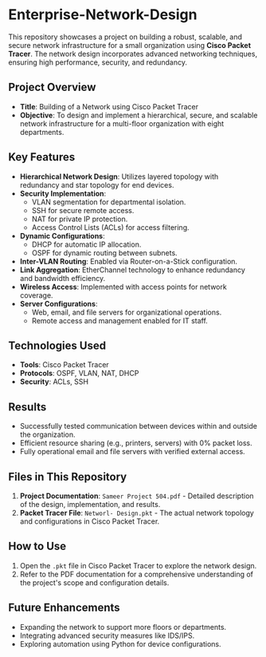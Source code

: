 # Enterprise-Network-Design
This repository showcases a project on building a robust, scalable, and secure network infrastructure for a small organization using **Cisco Packet Tracer**. The network design incorporates advanced networking techniques, ensuring high performance, security, and redundancy.

## Project Overview
- **Title**: Building of a Network using Cisco Packet Tracer
- **Objective**: To design and implement a hierarchical, secure, and scalable network infrastructure for a multi-floor organization with eight departments.


## Key Features
- **Hierarchical Network Design**: Utilizes layered topology with redundancy and star topology for end devices.
- **Security Implementation**:
  - VLAN segmentation for departmental isolation.
  - SSH for secure remote access.
  - NAT for private IP protection.
  - Access Control Lists (ACLs) for access filtering.
- **Dynamic Configurations**:
  - DHCP for automatic IP allocation.
  - OSPF for dynamic routing between subnets.
- **Inter-VLAN Routing**: Enabled via Router-on-a-Stick configuration.
- **Link Aggregation**: EtherChannel technology to enhance redundancy and bandwidth efficiency.
- **Wireless Access**: Implemented with access points for network coverage.
- **Server Configurations**:
  - Web, email, and file servers for organizational operations.
  - Remote access and management enabled for IT staff.


## Technologies Used
- **Tools**: Cisco Packet Tracer
- **Protocols**: OSPF, VLAN, NAT, DHCP
- **Security**: ACLs, SSH


## Results
- Successfully tested communication between devices within and outside the organization.
- Efficient resource sharing (e.g., printers, servers) with 0% packet loss.
- Fully operational email and file servers with verified external access.



## Files in This Repository
1. **Project Documentation**: `Sameer Project 504.pdf` - Detailed description of the design, implementation, and results.
2. **Packet Tracer File**: `Networl- Design.pkt` - The actual network topology and configurations in Cisco Packet Tracer.


## How to Use
1. Open the `.pkt` file in Cisco Packet Tracer to explore the network design.
2. Refer to the PDF documentation for a comprehensive understanding of the project's scope and configuration details.



## Future Enhancements
- Expanding the network to support more floors or departments.
- Integrating advanced security measures like IDS/IPS.
- Exploring automation using Python for device configurations.


